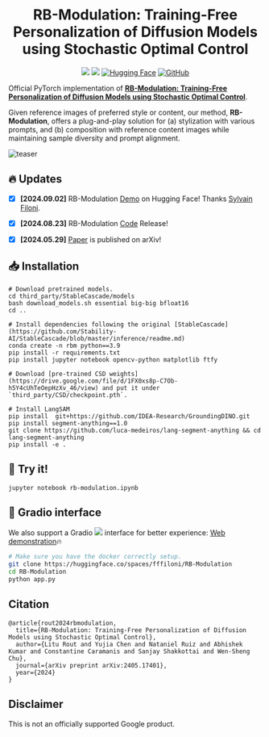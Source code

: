 
<div align="center">
<h1>RB-Modulation: Training-Free Personalization of Diffusion Models using Stochastic Optimal Control</h1>

<a href='https://rb-modulation.github.io/'><img src='https://img.shields.io/badge/Project-Page-green'></a>
<a href='https://arxiv.org/pdf/2405.17401'><img src='https://img.shields.io/badge/ArXiv-Preprint-red'></a>
[![Hugging Face](https://img.shields.io/badge/%F0%9F%A4%97%20Hugging%20Face-Demo-red)](https://huggingface.co/spaces/fffiloni/RB-Modulation)
[![GitHub](https://img.shields.io/github/stars/google/RB-Modulation?style=social)](https://github.com/google/RB-Modulation)
</div>

Official PyTorch implementation of [**RB-Modulation: Training-Free Personalization of Diffusion Models using Stochastic Optimal Control**](https://arxiv.org/pdf/2405.17401).


<!-- [![Star on GitHub](https://img.shields.io/github/stars/google/RB-Modulation.svg?style=social)](https://github.com/google/RB-Modulation/stargazers) -->

Given reference images of preferred style or content, our method, **RB-Modulation**, offers a plug-and-play solution for (a) stylization with various prompts, and (b)
composition with reference content images while maintaining sample diversity and prompt alignment.

![teaser](./assets/web1.png)


## 🔥 Updates
- [x] **[2024.09.02]** RB-Modulation [Demo](https://huggingface.co/spaces/fffiloni/RB-Modulation) on Hugging Face! Thanks [Sylvain Filoni](https://huggingface.co/fffiloni).
- [x] **[2024.08.23]** RB-Modulation [Code](https://github.com/google/RB-Modulation) Release!
- [x] **[2024.05.29]** [Paper](https://arxiv.org/pdf/2405.17401) is published on arXiv!


## 📥 Installation

```
# Download pretrained models.
cd third_party/StableCascade/models
bash download_models.sh essential big-big bfloat16
cd ..

# Install dependencies following the original [StableCascade](https://github.com/Stability-AI/StableCascade/blob/master/inference/readme.md)
conda create -n rbm python==3.9
pip install -r requirements.txt
pip install jupyter notebook opencv-python matplotlib ftfy

# Download [pre-trained CSD weights](https://drive.google.com/file/d/1FX0xs8p-C7Ob-h5Y4cUhTeOepHzXv_46/view) and put it under `third_party/CSD/checkpoint.pth`.

# Install LangSAM
pip install  git+https://github.com/IDEA-Research/GroundingDINO.git
pip install segment-anything==1.0
git clone https://github.com/luca-medeiros/lang-segment-anything && cd lang-segment-anything
pip install -e .
```

## 🚀 Try it!
```commandline
jupyter notebook rb-modulation.ipynb
```

## 🤗 Gradio interface
We also support a Gradio <a href='https://github.com/gradio-app/gradio'><img src='https://img.shields.io/github/stars/gradio-app/gradio'></a> interface for better experience:
[Web demonstration](https://huggingface.co/spaces/fffiloni/RB-Modulation)🔥
```bash
# Make sure you have the docker correctly setup.
git clone https://huggingface.co/spaces/fffiloni/RB-Modulation
cd RB-Modulation
python app.py
```

## Citation

```
@article{rout2024rbmodulation,
  title={RB-Modulation: Training-Free Personalization of Diffusion Models using Stochastic Optimal Control},
  author={Litu Rout and Yujia Chen and Nataniel Ruiz and Abhishek Kumar and Constantine Caramanis and Sanjay Shakkottai and Wen-Sheng Chu},
  journal={arXiv preprint arXiv:2405.17401},
  year={2024}
}
```

<!-- ## Star History

[![Star History Chart](https://api.star-history.com/svg?repos=google/RB-Modulation&type=Date)](https://star-history.com/#google/RB-Modulation&Date) -->

## Disclaimer
This is not an officially supported Google product.
